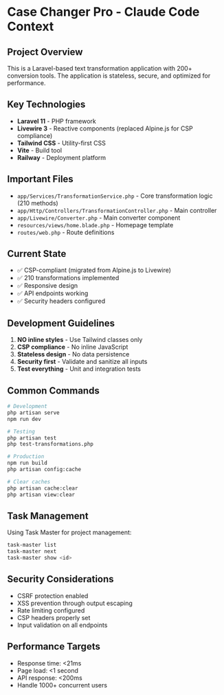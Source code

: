 # Case Changer Pro - Claude Code Context

## Project Overview
This is a Laravel-based text transformation application with 200+ conversion tools. The application is stateless, secure, and optimized for performance.

## Key Technologies
- **Laravel 11** - PHP framework
- **Livewire 3** - Reactive components (replaced Alpine.js for CSP compliance)
- **Tailwind CSS** - Utility-first CSS
- **Vite** - Build tool
- **Railway** - Deployment platform

## Important Files
- `app/Services/TransformationService.php` - Core transformation logic (210 methods)
- `app/Http/Controllers/TransformationController.php` - Main controller
- `app/Livewire/Converter.php` - Main converter component
- `resources/views/home.blade.php` - Homepage template
- `routes/web.php` - Route definitions

## Current State
- ✅ CSP-compliant (migrated from Alpine.js to Livewire)
- ✅ 210 transformations implemented
- ✅ Responsive design
- ✅ API endpoints working
- ✅ Security headers configured

## Development Guidelines
1. **NO inline styles** - Use Tailwind classes only
2. **CSP compliance** - No inline JavaScript
3. **Stateless design** - No data persistence
4. **Security first** - Validate and sanitize all inputs
5. **Test everything** - Unit and integration tests

## Common Commands
```bash
# Development
php artisan serve
npm run dev

# Testing
php artisan test
php test-transformations.php

# Production
npm run build
php artisan config:cache

# Clear caches
php artisan cache:clear
php artisan view:clear
```

## Task Management
Using Task Master for project management:
```bash
task-master list
task-master next
task-master show <id>
```

## Security Considerations
- CSRF protection enabled
- XSS prevention through output escaping
- Rate limiting configured
- CSP headers properly set
- Input validation on all endpoints

## Performance Targets
- Response time: <21ms
- Page load: <1 second
- API response: <200ms
- Handle 1000+ concurrent users
